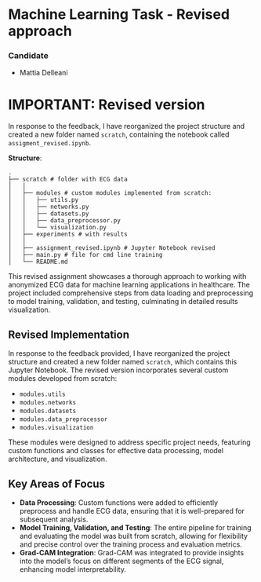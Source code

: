 # Machine Learning Task - Revised approach

### Candidate
- Mattia Delleani 

# IMPORTANT: Revised version

In response to the feedback, I have reorganized the project structure and created a new folder named `scratch`, containing the notebook called `assigment_revised.ipynb`.

**Structure**:

```plaintext
.
├── scratch # folder with ECG data
│   │
│   ├── modules # custom modules implemented from scratch:
│   │   ├── utils.py
│   │   ├── networks.py
│   │   ├── datasets.py
│   │   ├── data_preprocessor.py
│   │   └── visualization.py
│   ├── experiments # with results
│   │ 
│   ├── assignment_revised.ipynb # Jupyter Notebook revised
│   ├── main.py # file for cmd line training
│   └── README.md

```

This revised assignment showcases a thorough approach to working with anonymized ECG data for machine learning applications in healthcare. The project included comprehensive steps from data loading and preprocessing to model training, validation, and testing, culminating in detailed results visualization.

## Revised Implementation

In response to the feedback provided, I have reorganized the project structure and created a new folder named `scratch`, which contains this Jupyter Notebook. The revised version incorporates several custom modules developed from scratch:

- `modules.utils`
- `modules.networks`
- `modules.datasets`
- `modules.data_preprocessor`
- `modules.visualization`

These modules were designed to address specific project needs, featuring custom functions and classes for effective data processing, model architecture, and visualization.

## Key Areas of Focus

- **Data Processing**: Custom functions were added to efficiently preprocess and handle ECG data, ensuring that it is well-prepared for subsequent analysis.
- **Model Training, Validation, and Testing**: The entire pipeline for training and evaluating the model was built from scratch, allowing for flexibility and precise control over the training process and evaluation metrics.
- **Grad-CAM Integration**: Grad-CAM was integrated to provide insights into the model’s focus on different segments of the ECG signal, enhancing model interpretability.

